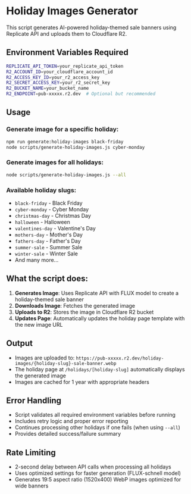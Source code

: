 # Holiday Images Generator

This script generates AI-powered holiday-themed sale banners using Replicate API and uploads them to Cloudflare R2.

## Environment Variables Required

```bash
REPLICATE_API_TOKEN=your_replicate_api_token
R2_ACCOUNT_ID=your_cloudflare_account_id  
R2_ACCESS_KEY_ID=your_r2_access_key
R2_SECRET_ACCESS_KEY=your_r2_secret_key
R2_BUCKET_NAME=your_bucket_name
R2_ENDPOINT=pub-xxxxx.r2.dev  # Optional but recommended
```

## Usage

### Generate image for a specific holiday:
```bash
npm run generate:holiday-images black-friday
node scripts/generate-holiday-images.js cyber-monday
```

### Generate images for all holidays:
```bash  
node scripts/generate-holiday-images.js --all
```

### Available holiday slugs:
- `black-friday` - Black Friday
- `cyber-monday` - Cyber Monday  
- `christmas-day` - Christmas Day
- `halloween` - Halloween
- `valentines-day` - Valentine's Day
- `mothers-day` - Mother's Day
- `fathers-day` - Father's Day
- `summer-sale` - Summer Sale
- `winter-sale` - Winter Sale
- And many more...

## What the script does:

1. **Generates Image**: Uses Replicate API with FLUX model to create a holiday-themed sale banner
2. **Downloads Image**: Fetches the generated image
3. **Uploads to R2**: Stores the image in Cloudflare R2 bucket 
4. **Updates Page**: Automatically updates the holiday page template with the new image URL

## Output

- Images are uploaded to: `https://pub-xxxxx.r2.dev/holiday-images/{holiday-slug}-sale-banner.webp`
- The holiday page at `/holidays/[holiday-slug]` automatically displays the generated image
- Images are cached for 1 year with appropriate headers

## Error Handling

- Script validates all required environment variables before running
- Includes retry logic and proper error reporting
- Continues processing other holidays if one fails (when using `--all`)
- Provides detailed success/failure summary

## Rate Limiting

- 2-second delay between API calls when processing all holidays
- Uses optimized settings for faster generation (FLUX-schnell model)
- Generates 19:5 aspect ratio (1520x400) WebP images optimized for wide banners